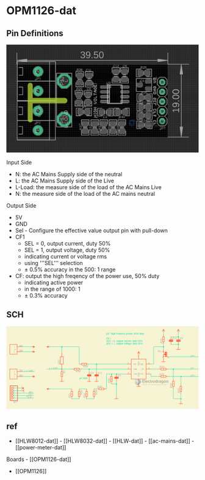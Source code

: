 
# OPM1126-dat 



## Pin Definitions 

![](2023-10-24-12-20-00.png)


Input Side 

- N: the AC Mains Supply side of the neutral
- L: the AC Mains Supply side of the Live
- L-Load: the measure side of the load of the AC Mains Live
- N: the measure side of the load of the AC mains neutral

Output Side 

- 5V
- GND
- Sel - Configure the effective value output pin with pull-down
- CF1
  - SEL = 0, output current, duty 50%
  - SEL = 1, output voltage, duty 50%
  - indicating current or voltage rms
  - using '''SEL''' selection
  - ± 0.5% accuracy in the 500: 1 range
- CF: output the high freqency of the power use, 50% duty
  - indicating active power
  - in the range of 1000: 1
  - ± 0.3% accuracy


## SCH 

![](2023-10-24-13-10-51.png)

## ref 

- [[HLW8012-dat]] - [[HLW8032-dat]] - [[HLW-dat]] - [[ac-mains-dat]] - [[power-meter-dat]]

Boards - [[OPM1126-dat]]

- [[OPM1126]]